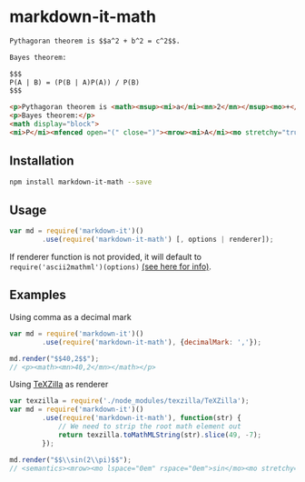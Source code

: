 markdown-it-math
================

```md
Pythagoran theorem is $$a^2 + b^2 = c^2$$.

Bayes theorem:

$$$
P(A | B) = (P(B | A)P(A)) / P(B)
$$$
```

```html
<p>Pythagoran theorem is <math><msup><mi>a</mi><mn>2</mn></msup><mo>+</mo><msup><mi>b</mi><mn>2</mn></msup><mo>=</mo><msup><mi>c</mi><mn>2</mn></msup></math>.</p>
<p>Bayes theorem:</p>
<math display="block">
<mi>P</mi><mfenced open="(" close=")"><mrow><mi>A</mi><mo stretchy="true" lspace="veryverythickmathspace" rspace="veryverythickmathspace">|</mo><mi>B</mi></mrow></mfenced><mo>=</mo><mfrac><mrow><mi>P</mi><mfenced open="(" close=")"><mrow><mi>B</mi><mo stretchy="true" lspace="veryverythickmathspace" rspace="veryverythickmathspace">|</mo><mi>A</mi></mrow></mfenced><mi>P</mi><mfenced open="(" close=")"><mi>A</mi></mfenced></mrow><mrow><mi>P</mi><mfenced open="(" close=")"><mi>B</mi></mfenced></mrow></mfrac></math>
```

Installation
------------

```sh
npm install markdown-it-math --save
```

Usage
-----

```js
var md = require('markdown-it')()
        .use(require('markdown-it-math') [, options | renderer]);
```

If renderer function is not provided, it will default to
`require('ascii2mathml')(options)`
[(see here for info)](http://runarberg.github.io/ascii2mathml/).


Examples
--------

Using comma as a decimal mark

```js
var md = require('markdown-it')()
        .use(require('markdown-it-math'), {decimalMark: ','});

md.render("$$40,2$$");
// <p><math><mn>40,2</mn></math></p>
```

Using [TeXZilla](http://fred-wang.github.io/TeXZilla/) as renderer

```js
var texzilla = require('./node_modules/texzilla/TeXZilla');
var md = require('markdown-it')()
        .use(require('markdown-it-math'), function(str) {
            // We need to strip the root math element out
            return texzilla.toMathMLString(str).slice(49, -7);
        });

md.render("$$\\sin(2\\pi)$$");
// <semantics><mrow><mo lspace="0em" rspace="0em">sin</mo><mo stretchy="false">(</mo><mn>2</mn><mi>π;</mi><mo stretchy="false">)</mo></mrow><annotation encoding="TeX">\sin(2\pi)</annotation></semantics>
```
